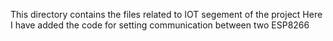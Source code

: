 This directory contains the files related to IOT segement of the project
Here I have added the code for setting communication between two ESP8266
